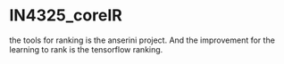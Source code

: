 ﻿# IN4325_coreIR
the tools for ranking is the anserini project. And the improvement for the learning to rank is the tensorflow ranking.
